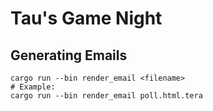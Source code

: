 # Tau's Game Night

## Generating Emails

```shell
cargo run --bin render_email <filename>
# Example:
cargo run --bin render_email poll.html.tera
```
